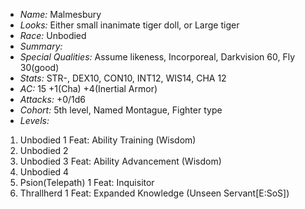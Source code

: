 - *Name:* Malmesbury
- *Looks:* Either small inanimate tiger doll, or Large tiger
- *Race:* Unbodied
- *Summary:*
- *Special Qualities:* Assume likeness, Incorporeal, Darkvision 60, Fly 30(good)
- *Stats:* STR-, DEX10, CON10, INT12, WIS14, CHA 12
- *AC:* 15 +1(Cha) +4(Inertial Armor)
- *Attacks:* +0/1d6
- *Cohort:* 5th level, Named Montague, Fighter type
- *Levels:*
 1. Unbodied 1 Feat: Ability Training (Wisdom)
 2. Unbodied 2
 3. Unbodied 3 Feat: Ability Advancement (Wisdom)
 4. Unbodied 4
 5. Psion(Telepath) 1 Feat: Inquisitor
 6. Thrallherd 1 Feat: Expanded Knowledge (Unseen Servant[E:SoS])
